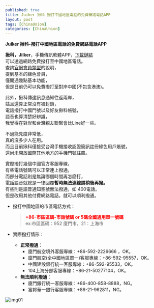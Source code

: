 ```yaml
---
published: true
title: Juiker 揪科-撥打中國地區電話的免費網路電話APP
layout: post 
tags: [ChinaUnion] 
categories: [ChinaUnion]
---
```

**Juiker 揪科-撥打中國地區電話的免費網路電話APP**   

**揪科，Jilker**，手機傳訊軟體APP，[下載鏈結][1]    
可以透過網路免費撥打至中國地區電話。    
查詢[官網會員類型][2]的說明，   
提到基本的綠色會員，    
僅開通幾點基本功能，    
但是日前仍可以免費撥打至對岸中國(不包含港澳)。    
    
此外，揪科傳達訊息通知往返兩岸，    
姑且還算正常沒有被封鎖，    
電話撥打中國門號以及好友揪科帳號，    
語音也算清楚好辨識，    
我覺得在對岸和台灣親友聯繫會比Line好一些。    
    
不過能見度非常低，    
真的沒多少人在用。    
而且目前揪科僅接受台灣手機接收認證簡訊註冊綠色用戶賬號，    
還尚未開放國際其他地方的手機門號註冊。    
    
實際撥打幾個中國官方客服專線，    
有些電話號碼可以正常連上撥通，    
而部分電話則是無論哪個時間再怎麼打，    
電話語音就總是一律回覆**暫時無法連線請稍後再撥。**    
有些則是語音通知空號無法撥通，如 400電話。    
但是改用其他付費網路電話，就可以順利撥通。    
    
* 撥打中國地區的市區電話方式：    
    
    > **<font color="red">+86-市區區碼-市話號碼 or 5碼全國通用單一號碼</font>**  
    > ex:市區區碼：952 廈門市，21：上海市   
  
* 實際撥打情形：    
    * **正常撥通**：     
        * 廈門航空境外客服專線：+86-592-2226666 ，OK。    
        * 廈門航空(全中國地區單一)客服專線：+86-592-95557，OK。   
        * 中國建設銀行統一客服專線：+86-592-95533，OK。   
        * 104上海分部客服專線：+86-21-50277104，OK。    
    * **無法順利撥通**：    
        * 廈門銀行統一客服專線：+86-400-858-8888，NG。    
        * 富邦華一銀行客服專線：+86-21-962811，NG。   

![img01][img01]

[1]: https://www.juiker.tw/download.html
[2]: https://www.juiker.tw/member.html
[img01]: https://res.cloudinary.com/shengshampoo/image/upload/v1468406839/Screenshot_2016-07-06-17-57-282-fs8_nvepfl.png
